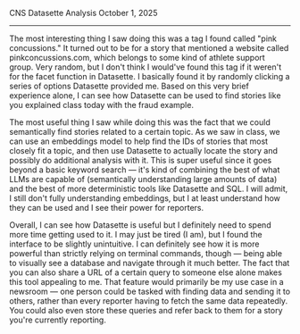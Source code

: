 CNS Datasette Analysis
October 1, 2025

---

The most interesting thing I saw doing this was a tag I found called "pink concussions." It turned out to be for a story that mentioned a website called pinkconcussions.com, which belongs to some kind of athlete support group. Very random, but I don't think I would've found this tag if it weren't for the facet function in Datasette. I basically found it by randomly clicking a series of options Datasette provided me. Based on this very brief experience alone, I can see how Datasette can be used to find stories like you explained class today with the fraud example.

The most useful thing I saw while doing this was the fact that we could semantically find stories related to a certain topic. As we saw in class, we can use an embeddings model to help find the IDs of stories that most closely fit a topic, and then use Datasette to actually locate the story and possibly do additional analysis with it. This is super useful since it goes beyond a basic keyword search — it's kind of combining the best of what LLMs are capable of (semantically understanding large amounts of data) and the best of more deterministic tools like Datasette and SQL. I will admit, I still don't fully understanding embeddings, but I at least understand how they can be used and I see their power for reporters.

Overall, I can see how Datasette is useful but I definitely need to spend more time getting used to it. I may just be tired (I am), but I found the interface to be slightly unintuitive. I can definitely see how it is more powerful than strictly relying on terminal commands, though — being able to visually see a database and navigate through it much better. The fact that you can also share a URL of a certain query to someone else alone makes this tool appealing to me. That feature would primarily be my use case in a newsroom — one person could be tasked with finding data and sending it to others, rather than every reporter having to fetch the same data repeatedly. You could also even store these queries and refer back to them for a story you're currently reporting.
